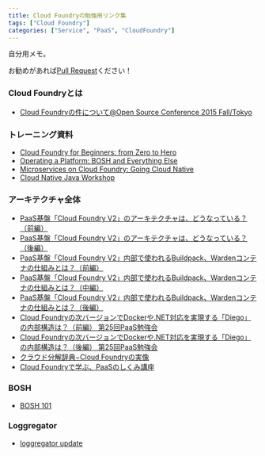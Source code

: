 ```yaml
---
title: Cloud Foundryの勉強用リンク集
tags: ["Cloud Foundry"]
categories: ["Service", "PaaS", "CloudFoundry"]
---
```


自分用メモ。

お勧めがあれば[Pull Request](https://github.com/making/blog.ik.am/blob/master/content/00363.md)ください！

### Cloud Foundryとは

* [Cloud Foundryの件について@Open Source Conference 2015 Fall/Tokyo](https://speakerdeck.com/ozzozz/tokyo)

### トレーニング資料

* [Cloud Foundry for Beginners: from Zero to Hero](https://github.com/CloudCredo/training-cf-zero-to-hero)
* [Operating a Platform: BOSH and Everything Else](https://github.com/CloudCredo/training-operating-the-foundry)
* [Microservices on Cloud Foundry: Going Cloud Native](https://github.com/CloudCredo/microservices-training)
* [Cloud Native Java Workshop](https://github.com/joshlong/cloud-native-workshop)

### アーキテクチャ全体

* [PaaS基盤「Cloud Foundry V2」のアーキテクチャは、どうなっている？（前編）](http://www.publickey1.jp/blog/14/paascloud_foundry_v2.html)
* [PaaS基盤「Cloud Foundry V2」のアーキテクチャは、どうなっている？（後編）](http://www.publickey1.jp/blog/14/paascloud_foundry_v2_1.html)
* [PaaS基盤「Cloud Foundry V2」内部で使われるBuildpack、Wardenコンテナの仕組みとは？（前編）](http://www.publickey1.jp/blog/14/paascloud_foundry_v2buildpack_warden.html)
* [PaaS基盤「Cloud Foundry V2」内部で使われるBuildpack、Wardenコンテナの仕組みとは？（中編）](http://www.publickey1.jp/blog/14/paascloud_foundry_v2buildpackwarden.html)
* [PaaS基盤「Cloud Foundry V2」内部で使われるBuildpack、Wardenコンテナの仕組みとは？（後編）](http://www.publickey1.jp/blog/14/paascloud_foundry_v2buildpackwarden_1.html)
* [Cloud Foundryの次バージョンでDockerや.NET対応を実現する「Diego」の内部構造は？（前編） 第25回PaaS勉強会](http://www.publickey1.jp/blog/15/cloud_foundry_diego.html)
* [Cloud Foundryの次バージョンでDockerや.NET対応を実現する「Diego」の内部構造は？（後編） 第25回PaaS勉強会](http://www.publickey1.jp/blog/15/cloud_foundry_diego2.html)
* [クラウド分解辞典−Cloud Foundryの実像](http://it.impressbm.co.jp/category/c320036)
* [Cloud Foundryで学ぶ、PaaSのしくみ講座](http://www.slideshare.net/jacopen/paas-for-beginners)

### BOSH

* [BOSH 101](https://speakerdeck.com/ozzozz/bosh-101)

### Loggregator

* [loggregator update](http://www.slideshare.net/foobaz3/loggregator-update)
